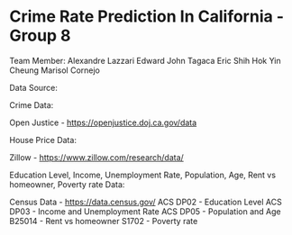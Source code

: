 # Crime Rate Prediction In California - Group 8 
Team Member:
Alexandre Lazzari
Edward John Tagaca
Eric Shih
Hok Yin Cheung
Marisol Cornejo

Data Source:

Crime Data:

Open Justice - https://openjustice.doj.ca.gov/data

House Price Data: 

Zillow - https://www.zillow.com/research/data/

Education Level, Income, Unemployment Rate, Population, Age, Rent vs homeowner, Poverty rate Data:

Census Data - https://data.census.gov/
ACS DP02 - Education Level
ACS DP03 - Income and Unemployment Rate
ACS DP05 - Population and Age
B25014 - Rent vs homeowner
S1702 - Poverty rate







